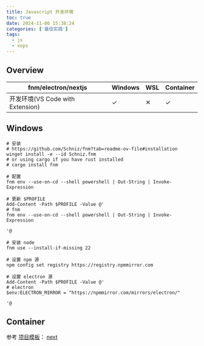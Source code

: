 ```yaml
---
title: Javascript 开发环境
toc: true
date: 2024-11-06 15:38:24
categories: ['最佳实践']
tags:
  - js
  - xops
---
```


## Overview

| fnm/electron/nextjs | Windows | WSL | Container |
| --- | --- | --- | --- |
| 开发环境(VS Code with Extension) | ✓ | ✕ | ✓ |

<!-- more -->

## Windows

```pwsh
# 安装
# https://github.com/Schniz/fnm?tab=readme-ov-file#installation
winget install -e --id Schniz.fnm
# or using cargo if you have rust installed
# cargo install fnm

# 配置
fnm env --use-on-cd --shell powershell | Out-String | Invoke-Expression

# 更新 $PROFILE
Add-Content -Path $PROFILE -Value @'
# fnm
fnm env --use-on-cd --shell powershell | Out-String | Invoke-Expression

'@

# 安装 node
fnm use --install-if-missing 22

# 设置 npm 源
npm config set registry https://registry.npmmirror.com

# 设置 electron 源
Add-Content -Path $PROFILE -Value @'
# electron
$env:ELECTRON_MIRROR = "https://npmmirror.com/mirrors/electron/"

'@
```

## Container

参考 [项目模板](https://github.com/yandy/project-tmpl)： [next](https://github.com/yandy/project-tmpl/tree/main/next)
